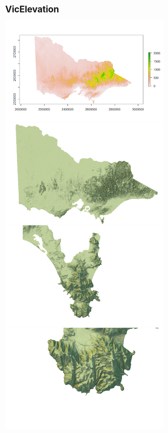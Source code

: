 # VicElevation
![vic elevation plot](https://github.com/LachlanD/VicElevation/blob/master/all_elev.png?raw=true)
![vic downsampled relief map](https://github.com/LachlanD/VicElevation/blob/master/downscaled_vic.png?raw=true)
![wilson's prom 10m relief](https://github.com/LachlanD/VicElevation/blob/master/3dplot.png?raw=true)
![south point 10m relief](https://github.com/LachlanD/VicElevation/blob/master/south_point_render.png?raw=true)
